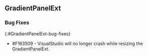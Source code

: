 ## GradientPanelExt

### Bug Fixes
{:#GradientPanelExt-bug-fixes}

* \#F163509 - VisualStudio will no longer crash while resizing the GradientPanelExt.

